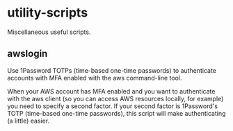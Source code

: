 # utility-scripts

Miscellaneous useful scripts.

## **awslogin**

Use 1Password TOTPs (time-based one-time passwords) to authenticate accounts
with MFA enabled with the aws command-line tool.

When your AWS account has MFA enabled and you want to authenticate with the
aws client (so you can access AWS resources locally, for example) you need to
specify a second factor.  If your second factor is 1Password's
TOTP (time-based one-time passwords), this script will make authenticating
(a little) easier.
